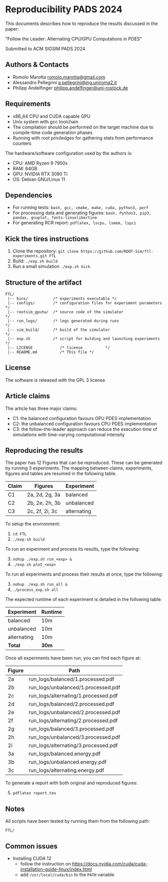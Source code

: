 # Reproducibility PADS 2024

This documents describes how to reproduce the results discussed in the paper:

"Follow the Leader: Alternating CPU/GPU Computations in PDES"

Submitted to ACM SIGSIM PADS 2024

## Authors & Contacts

* Romolo Marotta <romolo.marotta@gmail.com>
* Alessandro Pellegrini <a.pellegrini@ing.uniroma2.it>
* Philipp Andelfinger <philipp.andelfinger@uni-rostock.de>

## Requirements

* x86_64 CPU and CUDA capable GPU
* Unix system with gcc toolchain
* The compilation should be performed on the target machine due to compile-time code generation phases
* Running with root priviledges for gathering stats from performance counters

The hardware/software configuration used by the authors is:

* CPU: AMD Ryzen 9 7950x
* RAM: 64GB
* GPU: NVIDIA RTX 3090 Ti
* OS: Debian GNU/Linux 11

## Dependencies

* For running tests: ```bash, gcc, cmake, make, cuda, python3, perf```
* For processing data and generating figures: ```bash, Python3, pip3, pandas, gnuplot, fonts-linuxlibertine```
* For generating RCR report: ```pdflatex, lscpu, lsmem, lspci```


## Kick the tires instructions

1. Clone the repository: ```git clone https://github.com/ROOT-Sim/ftl-experiments.git FTL```
2. Build: ```./exp.sh build```
3. Run a small simulation ```./exp.sh kick```

## Structure of the artifact

```
FTL/
 |-- bins/           /* experiments executable */
 |-- configs/        /* configuration files for experiment parameters          */
 |-- rootsim_gputw/  /* source code of the simulator                           */
 |-- run_logs/       /* logs generated during runs                             */
 |-- sim_build/      /* build of the simulator                                 */
 |-- exp.sh          /* script for bulding and launching experiments  */
 |-- LICENSE            /* license          */
 |-- README.md          /* This file */

```
## License

The software is released with the GPL 3 license.

## Article claims

The article has three major claims:

* C1: the balanced configuration favours GPU PDES implementation
* C2: the unbalanced configuration favours CPU PDES implementation
* C3: the follow-the-leader approach can reduce the execution time of simulations with time-varying computational
intensity 

## Reproducing the results

The paper has 12 Figures that can be reproduced.
These can be generated by running 3 experiments.
The mapping between claims, experiments, figures and tables are resumed in the following table.

| Claim | Figures            | Experiment   |
|-------|--------------------|--------------|
| C1    | 2a, 2d, 2g, 3a     | balanced     |
| C2    | 2b, 2e, 2h, 3b     | unbalanced   |
| C3    | 2c, 2f, 2i, 3c     | alternating  |

To setup the environment:
1. ```cd FTL```
2. ```./exp.sh build```

To run an experiment <exp> and process its results, type the following:

3. ```nohup ./exp.sh run_<exp> &```
4. ```./exp.sh plot_<exp>```

To run all experiments and process their results at once, type the following:

3. ```nohup ./exp.sh run_all &```
4. ```./process_exp.sh all```

The expected runtime of each experiment is detailed in the following table:

| Experiment   | Runtime |
|--------------|---------|
| balanced     | 10m     |
| unbalanced   | 10m     |
| alternating  | 10m     |
| **Total**    | **30m** |


Once all experiments have been run, you can find each figure at:

| Figure       | Path |
|--------------|---------|
| 2a           | run_logs/balanced/1.processed.pdf     |
| 2b           | run_logs/unbalanced/1.processed.pdf     |
| 2c           | run_logs/alternating/1.processed.pdf     |
| 2d           | run_logs/balanced/2.processed.pdf     |
| 2e           | run_logs/unbalanced/2.processed.pdf     |
| 2f           | run_logs/alternating/2.processed.pdf     |
| 2g           | run_logs/balanced/3.processed.pdf     |
| 2h           | run_logs/unbalanced/3.processed.pdf     |
| 2i           | run_logs/alternating/3.processed.pdf     |
| 3a           | run_logs/balanced.energy.pdf     |
| 3b           | run_logs/unbalanced.energy.pdf     |
| 3c           | run_logs/alternating.energy.pdf     |

To generate a report with both original and reproduced figures:

5. ```pdflatex report.tex```



## Notes
All scripts have been tested by running them from the following path:

  ```FTL/```



## Common issues

* Installing CUDA 12
  * follow the instruction on https://docs.nvidia.com/cuda/cuda-installation-guide-linux/index.html
  * add ```/usr/local/cuda/bin``` to the ```PATH``` variable







